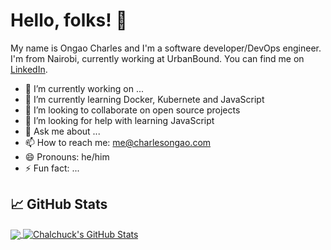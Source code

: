 # Hello, folks! 👋

My name is Ongao Charles and I'm a software developer/DevOps engineer. I'm from Nairobi, currently working at UrbanBound. You can find me on [LinkedIn](https://linkedin.com/in/chalchuck).

- 🔭 I’m currently working on ...
- 🌱 I’m currently learning Docker, Kubernete and JavaScript
- 👯 I’m looking to collaborate on open source projects
- 🤔 I’m looking for help with learning JavaScript
- 💬 Ask me about ...
- 📫 How to reach me: me@charlesongao.com
- 😄 Pronouns: he/him
- ⚡ Fun fact: ...


## &#x1f4c8; GitHub Stats

<a href="https://github.com/chalchuck/chalchuck">
  <img align="center" src="https://github-readme-stats.vercel.app/api/top-langs/?username=chalchuck&hide=java,html,tex&title_color=ffffff&text_color=c9cacc&icon_color=2bbc8a&bg_color=1d1f21&langs_count=3" />
</a>
<a href="https://github.com/chalchuck/chalchuck">
  <img align="center" src="https://github-readme-stats.vercel.app/api?username=chalchuck&show_icons=true&line_height=27&count_private=true&title_color=ffffff&text_color=c9cacc&icon_color=2bbc8a&bg_color=1d1f21" alt="Chalchuck's GitHub Stats" />
</a>
